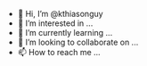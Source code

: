 - 👋 Hi, I’m @kthiasonguy
- 👀 I’m interested in ...
- 🌱 I’m currently learning ...
- 💞️ I’m looking to collaborate on ...
- 📫 How to reach me ...

<!---
kthiasonguy/kthiasonguy is a ✨ special ✨ repository because its `README.md` (this file) appears on your GitHub profile.
You can click the Preview link to take a look at your changes.
--->
